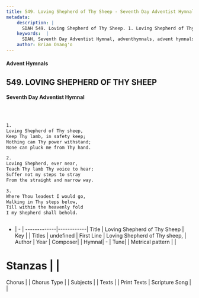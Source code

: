 ```yaml
---
title: 549. Loving Shepherd of Thy Sheep - Seventh Day Adventist Hymnal
metadata:
    description: |
      SDAH 549. Loving Shepherd of Thy Sheep. 1. Loving Shepherd of Thy sheep, Keep Thy lamb, in safety keep; Nothing can Thy power withstand; None can pluck me from Thy hand.
    keywords:  |
      SDAH, Seventh Day Adventist Hymnal, adventhymnals, advent hymnals, Loving Shepherd of Thy Sheep, Loving Shepherd of Thy sheep, 
    author: Brian Onang'o
---
```


#### Advent Hymnals
## 549. LOVING SHEPHERD OF THY SHEEP
#### Seventh Day Adventist Hymnal

```txt



1.
Loving Shepherd of Thy sheep,
Keep Thy lamb, in safety keep;
Nothing can Thy power withstand;
None can pluck me from Thy hand.

2.
Loving Shepherd, ever near,
Teach Thy lamb Thy voice to hear;
Suffer not my steps to stray
From the straight and narrow way.

3.
Where Thou leadest I would go,
Walking in Thy steps below,
Till within the heavenly fold
I my Shepherd shall behold.



```

- |   -  |
-------------|------------|
Title | Loving Shepherd of Thy Sheep |
Key |  |
Titles | undefined |
First Line | Loving Shepherd of Thy sheep, |
Author | 
Year | 
Composer|  |
Hymnal|  - |
Tune|  |
Metrical pattern | |
# Stanzas |  |
Chorus |  |
Chorus Type |  |
Subjects |  |
Texts |  |
Print Texts | 
Scripture Song |  |
  
